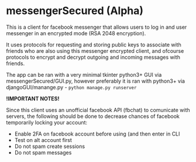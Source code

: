 # messengerSecured (Alpha)
This is a client for facebook messenger that allows users to log in and user messenger in an encrypted mode (RSA 2048 encryption). 

It uses protocols for requesting and storing public keys to associate with friends who are also using this messenger encrypted client, and ofcourse protocols to encrypt and decrypt outgoing and incoming messages with friends.

The app can be ran with a very minimal tkinter python3+ GUI via messengerSecured/GUI.py, however preferably it is ran with python3+ via djangoGUI/manange.py - `python manage.py runserver`


**!IMPORTANT NOTES!**

Since this client uses an unofficial facebook API (fbchat) to comunicate with servers, the following should be done to decrease chances of facebook temporarily locking your account:
- Enable 2FA on facebook account before using (and then enter in CLI 
- Test on alt account first
- Do not spam create sessions
- Do not spam messages
